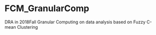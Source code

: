 # FCM_GranularComp
DRA in 2018Fall
Granular Computing on data analysis based on Fuzzy C-mean Clustering
